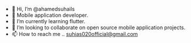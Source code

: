 - 👋 Hi, I’m @ahamedsuhails
- 👀 Mobile application developer.
- 🌱 I’m currently learning flutter.
- 💞️ I’m looking to collaborate on open source mobile application projects.
- 📫 How to reach me .. suhias020official@gmail.com

<!---
ahamedsuhails/ahamedsuhails is a ✨ special ✨ repository because its `README.md` (this file) appears on your GitHub profile.
You can click the Preview link to take a look at your changes.
--->

<!-- Pull Request 1 --->
